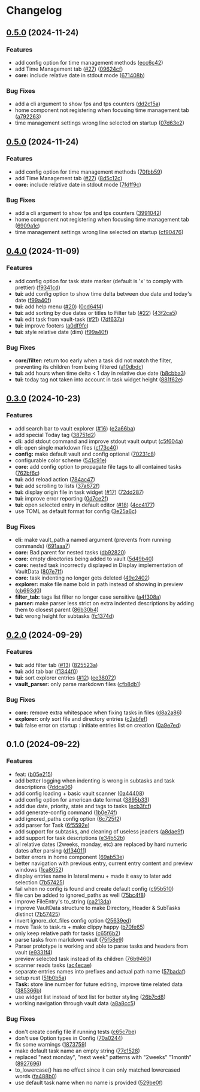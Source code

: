 # Changelog

## [0.5.0](https://github.com/louis-thevenet/vault-tasks/compare/v0.4.0...v0.5.0) (2024-11-24)


### Features

* add config option for time management methods ([ecc6c42](https://github.com/louis-thevenet/vault-tasks/commit/ecc6c4243719ed81661776e0de54684f54349e60))
* add Time Management tab ([#27](https://github.com/louis-thevenet/vault-tasks/issues/27)) ([09624cf](https://github.com/louis-thevenet/vault-tasks/commit/09624cfe8ff87813b06602db683c3d9088c148ea))
* **core:** include relative date in stdout mode ([671408b](https://github.com/louis-thevenet/vault-tasks/commit/671408b2dc056969387667b0457f83f6fad83f33))


### Bug Fixes

* add a cli argument to show fps and tps counters ([dd2c15a](https://github.com/louis-thevenet/vault-tasks/commit/dd2c15aee941b4bbeafb1fb6995139539b89aadb))
* home component not registering when focusing time management tab ([a792263](https://github.com/louis-thevenet/vault-tasks/commit/a7922638d0560cd72342e37024116467af7fefe3))
* time management settings wrong line selected on startup ([07d63e2](https://github.com/louis-thevenet/vault-tasks/commit/07d63e281027dbb61f59405682d6d1b6b0a6e2e3))

## [0.5.0](https://github.com/louis-thevenet/vault-tasks/compare/v0.4.0...v0.5.0) (2024-11-24)


### Features

* add config option for time management methods ([70fbb59](https://github.com/louis-thevenet/vault-tasks/commit/70fbb594595bf9ece7fcd73b774b86c818155799))
* add Time Management tab ([#27](https://github.com/louis-thevenet/vault-tasks/issues/27)) ([8d5c12c](https://github.com/louis-thevenet/vault-tasks/commit/8d5c12ce8581f0ab9468a17bcf7ff7ea5801a987))
* **core:** include relative date in stdout mode ([7fdff9c](https://github.com/louis-thevenet/vault-tasks/commit/7fdff9c18087e8df4cbae5b1425ce451c423944b))


### Bug Fixes

* add a cli argument to show fps and tps counters ([3991042](https://github.com/louis-thevenet/vault-tasks/commit/3991042244f2e8bf7c8f46b2d70860ddfde38060))
* home component not registering when focusing time management tab ([6909a1c](https://github.com/louis-thevenet/vault-tasks/commit/6909a1c1b9769d833d4f9b01b960cc56fce70a28))
* time management settings wrong line selected on startup ([cf90476](https://github.com/louis-thevenet/vault-tasks/commit/cf90476853b39490f111fbc2152b0d11b7d74b2d))

## [0.4.0](https://github.com/louis-thevenet/vault-tasks/compare/v0.3.0...v0.4.0) (2024-11-09)


### Features

* add config option for task state marker (default is 'x' to comply with prettier) ([f9341cd](https://github.com/louis-thevenet/vault-tasks/commit/f9341cd3fa17049d0542e1049c0f42d83c3e9103))
* **tui:** add config option to show time delta between due date and today's date ([f99a40f](https://github.com/louis-thevenet/vault-tasks/commit/f99a40fa02268f6ab01af45ea5753a0702374db2))
* **tui:** add help menu ([#20](https://github.com/louis-thevenet/vault-tasks/issues/20)) ([0cd64f4](https://github.com/louis-thevenet/vault-tasks/commit/0cd64f440555b5e7b60a8e93d050f99c1c8bcacf))
* **tui:** add sorting by due dates or titles to Filter tab ([#22](https://github.com/louis-thevenet/vault-tasks/issues/22)) ([43f2ca5](https://github.com/louis-thevenet/vault-tasks/commit/43f2ca567e76ab0c9d3fe2b54ac85c4ea3b1a9d1))
* **tui:** edit task from vault-task ([#21](https://github.com/louis-thevenet/vault-tasks/issues/21)) ([7df637a](https://github.com/louis-thevenet/vault-tasks/commit/7df637a025838fc04d24aa6b234a46cea553678c))
* **tui:** improve footers ([a0df9fc](https://github.com/louis-thevenet/vault-tasks/commit/a0df9fc81c5a372f8b2c79b140a6fca1cfc37cb1))
* **tui:** style relative date (dim) ([f99a40f](https://github.com/louis-thevenet/vault-tasks/commit/f99a40fa02268f6ab01af45ea5753a0702374db2))


### Bug Fixes

* **core/filter:** return too early when a task did not match the filter, preventing its children from being filtered ([a10dbdc](https://github.com/louis-thevenet/vault-tasks/commit/a10dbdcb6317bf5d05ec3691f65b00db67eaf227))
* **tui:** add hours when time delta &lt; 1 day in relative due date ([b8cbba3](https://github.com/louis-thevenet/vault-tasks/commit/b8cbba393c4d004c5e4dd5e4251aa6587ff6bef7))
* **tui:** today tag not taken into account in task widget height ([881f62e](https://github.com/louis-thevenet/vault-tasks/commit/881f62e953708988e5f8f3560e690598c293c6df))

## [0.3.0](https://github.com/louis-thevenet/vault-tasks/compare/v0.2.0...v0.3.0) (2024-10-23)


### Features

* add search bar to vault explorer ([#16](https://github.com/louis-thevenet/vault-tasks/issues/16)) ([e2a66ba](https://github.com/louis-thevenet/vault-tasks/commit/e2a66ba4d1c1d73943f34175c8df16cd54de1a80))
* add special Today tag ([38751d2](https://github.com/louis-thevenet/vault-tasks/commit/38751d24fa8d9af00f6c96378764a9593d438f89))
* **cli:** add stdout command and improve stdout vault output ([c5f604a](https://github.com/louis-thevenet/vault-tasks/commit/c5f604ad073eefba7ca2936fe0015ee6321212ac))
* **cli:** open single markdown files ([cf73c40](https://github.com/louis-thevenet/vault-tasks/commit/cf73c4068723e69c9d3f8be26d70712f083daf8c))
* **config:** make default vault and config optional ([70231c8](https://github.com/louis-thevenet/vault-tasks/commit/70231c8dc54254a0071a5650aa0726ed738228ed))
* configurable color scheme ([541c91e](https://github.com/louis-thevenet/vault-tasks/commit/541c91ed28d20f70bbd53df43b587598d0a9e7cd))
* **core:** add config option to propagate file tags to all contained tasks ([762bf6c](https://github.com/louis-thevenet/vault-tasks/commit/762bf6c5fbc225e3fd86557e6dc40e3da2fd7a3f))
* **tui:** add reload action ([784ac47](https://github.com/louis-thevenet/vault-tasks/commit/784ac47ca57f0c86f01b4c20996ddfcee5de32ce))
* **tui:** add scrolling to lists ([37a672f](https://github.com/louis-thevenet/vault-tasks/commit/37a672fa78e1595cf66258cac24e7ac80379eb15))
* **tui:** display origin file in task widget ([#17](https://github.com/louis-thevenet/vault-tasks/issues/17)) ([72dd287](https://github.com/louis-thevenet/vault-tasks/commit/72dd28740f56b5b044b5e0c87f169739525b7311))
* **tui:** improve error reporting ([0d7ce2f](https://github.com/louis-thevenet/vault-tasks/commit/0d7ce2fff8b3e08a2efa0a5db823d3af4c1434cb))
* **tui:** open selected entry in default editor ([#18](https://github.com/louis-thevenet/vault-tasks/issues/18)) ([4cc4177](https://github.com/louis-thevenet/vault-tasks/commit/4cc417721c0356ded734bd7c2fdb1526969a12d7))
* use TOML as default format for config ([3e25a6c](https://github.com/louis-thevenet/vault-tasks/commit/3e25a6ced8302ac460406072e2be8f9c6d694373))


### Bug Fixes

* **cli:** make vault_path a named argument (prevents from running commands) ([691aaa7](https://github.com/louis-thevenet/vault-tasks/commit/691aaa7913e1b097ff6edcc27718efdc9d460112))
* **core:** Bad parent for nested tasks ([db92820](https://github.com/louis-thevenet/vault-tasks/commit/db928207acd9ddd9f97116ec75ca7130c2509311))
* **core:** empty directories being added to vault ([5d49b40](https://github.com/louis-thevenet/vault-tasks/commit/5d49b40f05f6b4fbe0e00b26eff3df04b7d662cb))
* **core:** nested task incorrectly displayed in Display implementation of VaultData ([807e7ff](https://github.com/louis-thevenet/vault-tasks/commit/807e7ff1b5500eb817fa9724b1191d78b745531e))
* **core:** task indenting no longer gets deleted ([49e2402](https://github.com/louis-thevenet/vault-tasks/commit/49e24025dbd253c2e377531f36320d2a74cf5d68))
* **explorer:** make file name bold in path instead of showing in preview ([cb693d0](https://github.com/louis-thevenet/vault-tasks/commit/cb693d07d70821cd1fa9d762f6bb2fe611316784))
* **filter_tab:** tags list filter no longer case sensitive ([a4f308a](https://github.com/louis-thevenet/vault-tasks/commit/a4f308a420bb81e1cd89460b3521b56e7f2e8250))
* **parser:** make parser less strict on extra indented descriptions by adding them to closest parent ([86b30b4](https://github.com/louis-thevenet/vault-tasks/commit/86b30b40dc47bda9fbb5f801f6be3f1194a4d531))
* **tui:** wrong height for subtasks ([fc1374d](https://github.com/louis-thevenet/vault-tasks/commit/fc1374d4314090a2c0d81c2391b1d488c642ff4a))

## [0.2.0](https://github.com/louis-thevenet/vault-tasks/compare/v0.1.0...v0.2.0) (2024-09-29)


### Features

* **tui:** add filter tab ([#13](https://github.com/louis-thevenet/vault-tasks/issues/13)) ([825523a](https://github.com/louis-thevenet/vault-tasks/commit/825523ada89134c3637af3127af1c9c8e9cd1b7c))
* **tui:** add tab bar ([f1344f0](https://github.com/louis-thevenet/vault-tasks/commit/f1344f0c95a332826074925071994dac7e718d28))
* **tui:** sort explorer entries ([#12](https://github.com/louis-thevenet/vault-tasks/issues/12)) ([ee38072](https://github.com/louis-thevenet/vault-tasks/commit/ee38072e8596f3948f42b7445943bcbad80e65fa))
* **vault_parser:** only parse markdown files ([cfb8db1](https://github.com/louis-thevenet/vault-tasks/commit/cfb8db1e6e7c493d96349c44895b7a6fba4f0d81))


### Bug Fixes

* **core:** remove extra whitespace when fixing tasks in files ([d8a2a86](https://github.com/louis-thevenet/vault-tasks/commit/d8a2a86975710eb20cfd202237a5af77f01c6b7c))
* **explorer:** only sort file and directory entries ([c2abfef](https://github.com/louis-thevenet/vault-tasks/commit/c2abfef535fbc978089f925c8c61cb14f340bbfc))
* **tui:** false error on startup : initiate entries list on creation ([0a9e7ed](https://github.com/louis-thevenet/vault-tasks/commit/0a9e7ed19b50a1d3bcc5001b682cd49e4a9c25fa))

## 0.1.0 (2024-09-22)


### Features

* feat:  ([b05e215](https://github.com/louis-thevenet/vault-tasks/commit/b05e215db206bd96cc68d42f4a4be8a2d9db515e))
* add better logging when indenting is wrong in subtasks and task descriptions ([7ddca06](https://github.com/louis-thevenet/vault-tasks/commit/7ddca0689e57c4c5f8d04e421537b4cbfe900e0a))
* add config loading + basic vault scanner ([0a44408](https://github.com/louis-thevenet/vault-tasks/commit/0a444086a13f78638bb5b76b8c0e4ad4f5e08535))
* add config option for american date format ([3895b33](https://github.com/louis-thevenet/vault-tasks/commit/3895b33815425bf61bc229b1c085a6693fd1a6eb))
* add due date, priority, state and tags to tasks ([ecb3fcf](https://github.com/louis-thevenet/vault-tasks/commit/ecb3fcf9081eae3bae75a7d9555bd37d8a966666))
* add generate-config command ([1b0e74f](https://github.com/louis-thevenet/vault-tasks/commit/1b0e74fe254c43942ac2e3fdef8ef8f96fb2a942))
* add ignored_paths config option ([6c725f2](https://github.com/louis-thevenet/vault-tasks/commit/6c725f216c3e1cbc2816e560c4bcb4bcc13705bf))
* add parser for Task ([6f5592e](https://github.com/louis-thevenet/vault-tasks/commit/6f5592ee71f77ddd94dd4621eda8f45c83c27f2f))
* add support for subtasks, and cleaning of useless jeaders ([a8dae9f](https://github.com/louis-thevenet/vault-tasks/commit/a8dae9fdb28d2cc5088f5cad836fdc5268f278cd))
* add support for task descriptions ([e34b52b](https://github.com/louis-thevenet/vault-tasks/commit/e34b52bedbd24f7b545a7a3595e4dcde140d6928))
* all relative dates (2weeks, monday, etc) are replaced by hard numeric dates after parsing ([d134011](https://github.com/louis-thevenet/vault-tasks/commit/d1340112f65ceb8bd3259e0667cc337991e82bd2))
* better errors in home component ([69ab53e](https://github.com/louis-thevenet/vault-tasks/commit/69ab53e4897402efb0b9e97a7fe97754460801ea))
* better navigation with previous entry, current entry content and preview windows ([1ca8052](https://github.com/louis-thevenet/vault-tasks/commit/1ca8052dac7038e02592e5aa699abe31e68c489c))
* display entries name in lateral menu + made it easy to later add selection ([7b57425](https://github.com/louis-thevenet/vault-tasks/commit/7b574253de8732f9029e453a9021610de4c999e1))
* fail when no config is found and create default config ([c95b510](https://github.com/louis-thevenet/vault-tasks/commit/c95b510720092ce37761b4f3bb3e51104eb970fd))
* file can be added to ignored_paths as well ([75bc4f8](https://github.com/louis-thevenet/vault-tasks/commit/75bc4f8b441942fb3fe00a9c769b802082342165))
* improve FileEntry's to_string ([ca213da](https://github.com/louis-thevenet/vault-tasks/commit/ca213da02e0eee3e31528d70939bc3548b8798bc))
* improve VaultData structure to make Directory, Header & SubTasks distinct ([7b57425](https://github.com/louis-thevenet/vault-tasks/commit/7b574253de8732f9029e453a9021610de4c999e1))
* invert ignore_dot_files config option ([25639ed](https://github.com/louis-thevenet/vault-tasks/commit/25639ed5547813bdda356f469e9ff307c2908520))
* move Task to task.rs + make clippy happy ([b70fe65](https://github.com/louis-thevenet/vault-tasks/commit/b70fe650f30b15baa86dc372d6956e5373ea88de))
* only keep relative path for tasks ([c65f6b2](https://github.com/louis-thevenet/vault-tasks/commit/c65f6b210db04a7df561e6562f4ddd677061a2d4))
* parse tasks from markdown vault ([75f58e9](https://github.com/louis-thevenet/vault-tasks/commit/75f58e9936e4a71e5888e3cc490d77a03d389814))
* Parser prototype is working and able to parse tasks and headers from vault ([e9331f4](https://github.com/louis-thevenet/vault-tasks/commit/e9331f41862bae83e87cc0510b77342c54b271a8))
* preview selected task instead of its children ([76b9460](https://github.com/louis-thevenet/vault-tasks/commit/76b9460bdebf3a24c456d91c95b553e81b54a3ca))
* scanner reads tasks ([ac4ecae](https://github.com/louis-thevenet/vault-tasks/commit/ac4ecae6412668d7b6553db3bc0b4fb88fd8c1ee))
* separate entries names into prefixes and actual path name ([57badaf](https://github.com/louis-thevenet/vault-tasks/commit/57badaf36fd95a726ca59b2808314ecf5d14c83d))
* setup rust ([51b0b5a](https://github.com/louis-thevenet/vault-tasks/commit/51b0b5a62f1999edc1aba2400b5487ba03e77522))
* **Task:** store line number for future editing, improve time related data ([385366b](https://github.com/louis-thevenet/vault-tasks/commit/385366b479dbaba401f54ce789fe5dc72628494f))
* use widget list instead of text list for better styling ([26b7cd8](https://github.com/louis-thevenet/vault-tasks/commit/26b7cd849c6df7f61bfe5e7f868cb7c1b67ef712))
* working navigation through vault data ([a8a8cc5](https://github.com/louis-thevenet/vault-tasks/commit/a8a8cc530622a6ea301871b87b5f7ea3bb9116bc))


### Bug Fixes

* don't create config file if running tests ([c65c7be](https://github.com/louis-thevenet/vault-tasks/commit/c65c7beb7d3ba6878dc464ce324384f562632fe1))
* don't use Option types in Config ([70a0244](https://github.com/louis-thevenet/vault-tasks/commit/70a0244f333f404cb369663da5ba5bfbab31b662))
* fix some warnings ([1873759](https://github.com/louis-thevenet/vault-tasks/commit/1873759f8ea954167038dacb3a43781293b593e2))
* make default task name an empty string ([77c1528](https://github.com/louis-thevenet/vault-tasks/commit/77c152879dd7994d1ef8398cf82f53a16dd47927))
* replaced "next monday", "next week" patterns with "2weeks" "1month" ([8927696](https://github.com/louis-thevenet/vault-tasks/commit/8927696802952ea40f8f62feb3521c992246eb74))
* to_lowercase() has no effect since it can only matched lowercased words ([fa488b0](https://github.com/louis-thevenet/vault-tasks/commit/fa488b0e05d422dfe047f409aa49229b54a6bb3c))
* use default task name when no name is provided ([529be0f](https://github.com/louis-thevenet/vault-tasks/commit/529be0fd20137c3f4055f0e62f67b4faf9695958))
